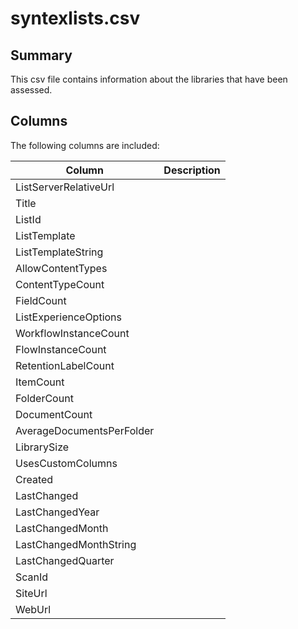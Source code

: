 # syntexlists.csv

## Summary

This csv file contains information about the libraries that have been assessed.

## Columns

The following columns are included:

Column|Description|
------|-----------|
ListServerRelativeUrl||
Title||
ListId||
ListTemplate||
ListTemplateString||
AllowContentTypes||
ContentTypeCount||
FieldCount||
ListExperienceOptions||
WorkflowInstanceCount||
FlowInstanceCount||
RetentionLabelCount||
ItemCount||
FolderCount||
DocumentCount||
AverageDocumentsPerFolder||
LibrarySize||
UsesCustomColumns||
Created||
LastChanged||
LastChangedYear||
LastChangedMonth||
LastChangedMonthString||
LastChangedQuarter||
ScanId||
SiteUrl||
WebUrl||